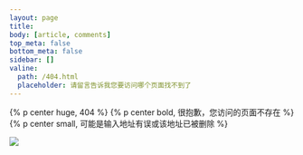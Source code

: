 ```yaml
---
layout: page
title:
body: [article, comments]
top_meta: false
bottom_meta: false
sidebar: []
valine:
  path: /404.html
  placeholder: 请留言告诉我您要访问哪个页面找不到了
---
```

{% p center huge, 404 %}
{% p center bold, 很抱歉，您访问的页面不存在 %}
{% p center small, 可能是输入地址有误或该地址已被删除 %}

![](https://cdn.jsdelivr.net/gh/XuxuGood/cdn@master/blogImages/site-img/404.png)
